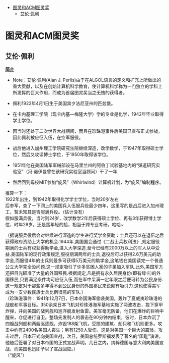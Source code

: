 <!-- GFM-TOC -->
* [图灵和ACM图灵奖](#图灵和ACM图灵奖)
    * [艾伦·佩利](#艾伦·佩利)
<!-- GFM-TOC -->


# 图灵和ACM图灵奖

## 艾伦·佩利

**[简介](https://xueqiu.com/3993902801/84189314)**  
- Note：艾伦·佩利(Alan J. Perlis)由于在ALGOL语言的定义和扩充上所做出的重大贡献，以及在创始计算机科学教育，使计算机科学称为一门独立的学科上所发挥的巨大作用，而成为首届图灵奖当之无愧的获得者。  

- 佩利1922年4月1日生于美国宾夕法尼亚州的匹兹堡。  
- 在卡内基理工学院（现卡内基—梅隆大学）学的专业是化学，1942年毕业取得学士学位。  
- 因当时还处于二次世界大战期间，而且在珍珠港事件后美国已宣布正式参战，因此佩利被应征入伍，在空军服役。 
- 战后他进入加州理工学院研究生院继续深造，改学数学，于1947年取得硕士学位，然后又攻读博士学位，于1950年取得该学位。  
- 1951年他在美国陆军军械部设在马里兰州的阿伯丁试验基地内的“弹道研究实验室”（冯·诺伊曼曾在该研究实验室当顾问）干了一年  
- 然后回到母校MIT参加“旋风”（Whirlwind）计算机计划，为“旋风”编制程序。

推算一下：  
1922年出生，到1942年取得化学学士学位，当时20岁左右  
后参军，查了一下网上的美国兵入伍服兵役最少四年，这里写的是战后进入加州理工，暂未知其是否服满兵役。（估计没有）  
假如服满兵役，当时则24岁，改学数学2年后获得硕士学位、再有3年获得博士学位，时年28岁。还是蛮年轻的蛤，相当于跨专业考研。哈哈~

（据说服兵役后会对继续进行深造的学生进行奖学金资助：士兵还可以在退伍之后获得政府资助上大学的机会.1944年,美国国会通过《二战士兵权利法》,规定服役期满的士兵有权获得助学金,进入大学深造.至今已经有2000万以上的军人从中受益.美国陆军的现行政策规定,服役期满两年的士兵,退役后可以获得2.6万美元的助学金,而服役4年的士兵则最多可获得5万美元的助学金,这笔钱在美国读完一个普通公立大学完全没问题.这一规定吸引了许多贫困人家的子弟加入军队.此外,美国军方还把目光瞄准了大量的外国移民.根据规定,凡是拥有永久居民身份(即有绿卡)的外国移民,只要满足条件均可应征入伍,而在军中呆满一定年限之后便可转为公民身份.这一规定对于那些多年得不到公民身份的外国移民来说颇有吸引力.这也使得美军成为一支少数民族士兵比例很高的军队.）  
（珍珠港事件：1941年12月7日，日本帝国海军偷袭美国，轰炸了夏威夷珍珠港的战舰和军事目标。350余架日本飞机对珍珠港海军基地实施了两波攻击，投下穿甲炸弹，并向美国的战列舰和巡洋舰发射鱼雷。美军毫无防备，他们在爆炸的巨响中醒来，仓促进行自卫。整场先发制人的袭击在90分钟内结束，彼时，日本炸沉了四艘战列舰和两艘驱逐舰，炸毁188架飞机，受损的建筑、船只和飞机则更多。攻击中约有2400名美国人丧生；另有1250人受伤，这是对美国一个巨大的震骇。攻击过后，日本正式向美国宣战，次日，美国总统罗斯福发表了著名的“国耻”演讲，他随后签署了对日本帝国的正式宣战声明。几日之内，纳粹德国与意大利向美国宣战，而美国也迅即予以了宣战回应。）  
（“旋风”）
